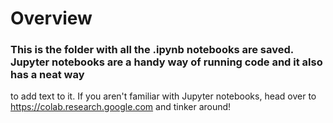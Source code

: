 # Overview

### This is the folder with all the .ipynb notebooks are saved. Jupyter notebooks are a handy way of running code and it also has a neat way 
to add text to it. If you aren't familiar with Jupyter notebooks, head over to https://colab.research.google.com and tinker around!
